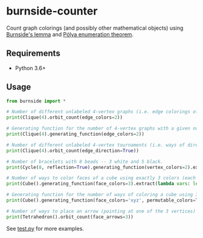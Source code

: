 burnside-counter
================

Count graph colorings (and possibly other mathematical objects) using
[Burnside's lemma](https://en.wikipedia.org/wiki/Burnside%27s_lemma)
and [Pólya enumeration theorem](https://en.wikipedia.org/wiki/P%C3%B3lya_enumeration_theorem).


Requirements
------------

* Python 3.6+


Usage
-----

``` python
from burnside import *

# Number of different unlabeled 4-vertex graphs (i.e. edge colorings of a 4-clique using 2 colors).
print(Clique(4).orbit_count(edge_colors=2))

# Generating function for the number of 4-vertex graphs with a given number of edges.
print(Clique(4).generating_function(edge_colors=2))

# Number of different unlabeled 4-vertex tournaments (i.e. ways of directing edges of a 4-clique).
print(Clique(4).orbit_count(edge_direction=True))

# Number of bracelets with 8 beads -- 3 white and 5 black.
print(Cycle(8, reflection=True).generating_function(vertex_colors=2).extract(3))

# Number of ways to color faces of a cube using exactly 3 colors (each color has to be used at least once).
print(Cube().generating_function(face_colors=3).extract(lambda vars: len(vars) == 3))

# Generating function for the number of ways of coloring a cube using 3 exchangeable colors.
print(Cube().generating_function(face_colors='xyz', permutable_colors=True))

# Number of ways to place an arrow (pointing at one of the 3 vertices) on each face of a tetrahedron.
print(Tetrahedron().orbit_count(face_arrows=3))
```

See [test.py](test.py) for more examples.
